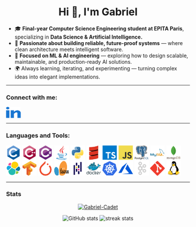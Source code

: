 <h1 align="center">Hi 👋, I'm Gabriel</h1>

- 🎓 **Final-year Computer Science Engineering student at EPITA Paris**, specializing in **Data Science & Artificial Intelligence.**  
- 🧠 **Passionate about building reliable, future-proof systems** — where clean architecture meets intelligent software.  
- 🚀 **Focused on ML & AI engineering** — exploring how to design scalable, maintainable, and production-ready AI solutions.  
- 🌍 Always learning, iterating, and experimenting — turning complex ideas into elegant implementations.  

---

<h3 align="left">Connect with me:</h3>
<p align="left">
<a href="https://linkedin.com/in/gabriel-calvente" target="blank">
  <img align="center" src="https://raw.githubusercontent.com/teamedwardforever/Readme-Generator/main/svg/Social/linked-in-alt.svg" alt="LinkedIn" height="30" width="40" />
</a>
</p>

---

<h3 align="left">Languages and Tools:</h3>
<p align="left">

<!-- Programming Languages -->
<img src="https://raw.githubusercontent.com/teamedwardforever/Readme-Generator/main/svg/Skills/Languages/c-original.svg" alt="C" width="40" height="40"/>
<img src="https://raw.githubusercontent.com/teamedwardforever/Readme-Generator/main/svg/Skills/Languages/cplusplus-original.svg" alt="C++" width="40" height="40"/>
<img src="https://raw.githubusercontent.com/teamedwardforever/Readme-Generator/main/svg/Skills/Languages/csharp-original.svg" alt="C#" width="40" height="40"/>
<img src="https://raw.githubusercontent.com/teamedwardforever/Readme-Generator/main/svg/Skills/Languages/java-original.svg" alt="Java" width="40" height="40"/>
<img src="https://raw.githubusercontent.com/teamedwardforever/Readme-Generator/main/svg/Skills/Languages/python-original.svg" alt="Python" width="40" height="40"/>
<img src="https://raw.githubusercontent.com/teamedwardforever/Readme-Generator/main/svg/Skills/Languages/scala-original.svg" alt="Scala" width="40" height="40"/>
<img src="https://raw.githubusercontent.com/teamedwardforever/Readme-Generator/main/svg/Skills/Languages/typescript-original.svg" alt="TypeScript" width="40" height="40"/>
<img src="https://raw.githubusercontent.com/teamedwardforever/Readme-Generator/main/svg/Skills/Languages/javascript-original.svg" alt="JavaScript" width="40" height="40"/>


<!-- Databases -->
<img src="https://raw.githubusercontent.com/teamedwardforever/Readme-Generator/main/svg/Skills/Database/postgresql-original-wordmark.svg" alt="PostgreSQL" width="40" height="40"/>
<img src="https://raw.githubusercontent.com/teamedwardforever/Readme-Generator/main/svg/Skills/Database/mysql-original-wordmark.svg" alt="MySQL" width="40" height="40"/>
<img src="https://raw.githubusercontent.com/teamedwardforever/Readme-Generator/main/svg/Skills/Database/mongodb-original-wordmark.svg" alt="MongoDB" width="40" height="40"/>
<img src="https://raw.githubusercontent.com/teamedwardforever/Readme-Generator/main/svg/Skills/Database/elastic-icon.svg" alt="Elasticsearch" width="40" height="40"/>

<!-- ML & AI -->
<img src="https://raw.githubusercontent.com/teamedwardforever/Readme-Generator/main/svg/Skills/ML/tensorflow-icon.svg" alt="TensorFlow" width="40" height="40"/>
<img src="https://raw.githubusercontent.com/teamedwardforever/Readme-Generator/main/svg/Skills/ML/pytorch-icon.svg" alt="PyTorch" width="40" height="40"/>
<img src="https://raw.githubusercontent.com/teamedwardforever/Readme-Generator/main/svg/Skills/ML/Scikit_learn_logo_small.svg" alt="Scikit-learn" width="40" height="40"/>
<img src="https://raw.githubusercontent.com/teamedwardforever/Readme-Generator/main/svg/Skills/ML/pandas-original.svg" alt="Pandas" width="40" height="40"/>

<!-- DevOps & Cloud -->
<img src="https://raw.githubusercontent.com/teamedwardforever/Readme-Generator/main/svg/Skills/Devops/docker-original-wordmark.svg" alt="Docker" width="40" height="40"/>
<img src="https://raw.githubusercontent.com/teamedwardforever/Readme-Generator/main/svg/Skills/Devops/kubernetes-icon.svg" alt="Kubernetes" width="40" height="40"/>
<img src="https://raw.githubusercontent.com/teamedwardforever/Readme-Generator/main/svg/Skills/Devops/microsoft_azure-icon.svg" alt="Azure" width="40" height="40"/>
<img src="https://raw.githubusercontent.com/log-z/logos/main/website-logos/kafka_on_dark.svg" alt="Kafka (dark)" width="40" height="40"/>


<!-- Tools & Others -->
<img src="https://raw.githubusercontent.com/teamedwardforever/Readme-Generator/main/svg/Skills/Other/git-scm-icon.svg" alt="Git" width="40" height="40"/>
<img src="https://raw.githubusercontent.com/teamedwardforever/Readme-Generator/main/svg/Skills/Other/linux-original.svg" alt="Linux" width="40" height="40"/>

</p>

---

<h3 align="left">Stats</h3>

<p align="center"> 
  <a href="https://github.com/ryo-ma/github-profile-trophy">
    <img src="https://github-profile-trophy.vercel.app/?username=gabcal07&theme=dracula" alt="Gabriel-Cadet" />
  </a> 
</p>

<p align="center">
  <img src="https://github-readme-stats.vercel.app/api?username=gabcal07&show_icons=true&theme=dracula" alt="GitHub stats" />
  <img src="https://github-readme-streak-stats.herokuapp.com/?user=gabcal07&theme=dracula" alt="streak stats" />
</p>
